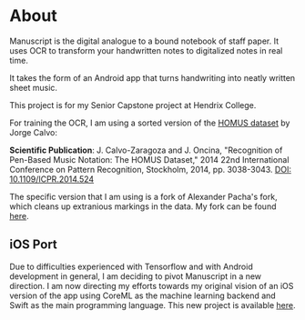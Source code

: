 # About 

Manuscript is the digital analogue to a bound notebook of staff paper. It uses OCR to transform your handwritten notes to digitalized notes in real time.

It takes the form of an Android app that turns handwriting into neatly written sheet music. 

This project is for my Senior Capstone project at Hendrix College.

For training the OCR, I am using a sorted version of the [HOMUS dataset](https://grfia.dlsi.ua.es/homus/) by Jorge Calvo:

**Scientific Publication**: J. Calvo-Zaragoza and J. Oncina, "Recognition of Pen-Based Music Notation: The HOMUS Dataset," 2014 22nd International Conference on Pattern Recognition, Stockholm, 2014, pp. 3038-3043. [DOI: 10.1109/ICPR.2014.524](http://dx.doi.org/10.1109/ICPR.2014.524)

The specific version that I am using is a fork of Alexander Pacha's fork, which cleans up extranious markings in the data. My fork can be found [here](https://github.com/ivyjsgit/Homus).

## iOS Port

Due to difficulties experienced with Tensorflow and with Android development in general, I am deciding to pivot Manuscript in a new direction. I am now directing my efforts towards my original vision of an iOS version of the app using CoreML as the machine learning backend and Swift as the main programming language. This new project is available [here](https://github.com/ivyjsgit/Manuscript-iOS). 
